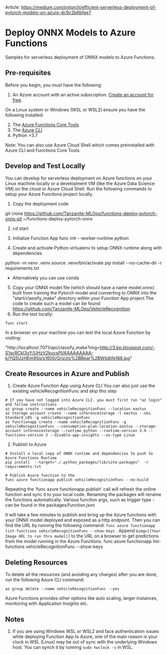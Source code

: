 Article: https://medium.com/pytorch/efficient-serverless-deployment-of-pytorch-models-on-azure-dc9c2b6bfee7


# Deploy ONNX Models to Azure Functions

Samples for serverless deployment of ONNX models to Azure Functions. 

## Pre-requisites

Before you begin, you must have the following:

1. An Azure account with an active subscription. [Create an account for free](https://azure.microsoft.com/free).

On a Linux system or Windows (WSL or WSL2) ensure you have the following installed:

2. The [Azure Functions Core Tools](https://docs.microsoft.com/en-us/azure/azure-functions/functions-run-local#v2)
3. The [Azure CLI](https://docs.microsoft.com/en-us/cli/azure/install-azure-cli) 
4. Python >3.7

Note: You can also use Azure Cloud Shell which comes preinstalled with Azure CLI and Functions Core Tools. 

## Develop and Test Locally

You can develop for serverless deployment on Azure functions on your Linux machine locally or a development VM (like the Azure Data Science VM) on the cloud or Azure Cloud Shell. Run the following commands to setup your Azure Functions project locally.

1. Copy the deployment code 

git clone https://github.com/Tanzanite-MLOps/functions-deploy-pytorch-onnx.git ~/functions-deploy-pytorch-onnx

2. cd start

3. Initialize Function App
func init --worker-runtime python


4. Create and activate Python virtualenv to setup ONNX runtime along with dependencies

python -m venv .venv
source .venv/bin/activate
pip install --no-cache-dir -r requirements.txt  

* Alternatively you can use conda


5. Copy your ONNX model file (which should have a name model.onnx)  built from training the Pytorch model  and converting to ONNX into  the "start/classify_make" directory within your Function App project
    The code to create such a model can be found: https://github.com/Tanzanite-MLOps/VehicleRecognition
6. Run the test locally:

```
func start
```
In a browser on your machine you can test the local Azure Function by visiting: 

"http://localhost:7071/api/classify_make?img=http://3.bp.blogspot.com/-S1scRCkI3vY/UHzV2kucsPI/AAAAAAAAA-k/YQ5UzHEm9Ss/s1600/Grizzly%2BBear%2BWildlife188.jpg"


## Create Resources in Azure and Publish

1. Create Azure Function App using Azure CLI
You can also just use the existing vehicleRecognitionFunc and skip this step

```
# If you have not logged into Azure CLI. you must first run "az login" and follow instructions
az group create --name vehicleRecognitionFunc --location eastus
az storage account create --name inferencestorage -l eastus --sku Standard_LRS -g vehicleRecognitionFunc
az functionapp create --name vehicleRecognitionFunc -g vehicleRecognitionFunc --consumption-plan-location eastus --storage-account inferencestorage --runtime python --runtime-version 3.9 --functions-version 3 --disable-app-insights --os-type Linux
```
2. Publish to Azure

```
# Install a local copy of ONNX runtime and dependencies to push to Azure Functions Runtime
pip install  --target="./.python_packages/lib/site-packages"  -r requirements.txt

# Publish Azure function to the 
func azure functionapp publish vehicleRecognitionFunc --no-build
```
Repeating the 'func azure functionapp publish' call will refresh the online function and sync it to your local code.
Renaming the packages will rename the functions automatically.
Various function args, such as trigger type - can be found in the packages/function.json

It will take a few minutes to publish and bring up the Azure functions with your ONNX model deployed and exposed as a http endpoint.  Then you can find the URL by running the following command:  ```func azure functionapp list-functions vehicleRecognitionFunc --show-keys``` . Append ```&img=[[Your Image URL to run thru model]]``` to the URL on a browser to get predictions from the model running in the Azure Functions. 
func azure functionapp list-functions vehicleRecognitionFunc --show-keys



## Deleting Resources
To delete all the resources (and avoiding any charges) after you are done, run the following Azure CLI command:
```
az group delete --name vehicleRecognitionFunc --yes

```
Azure Functions provides other options like auto scaling, larger instances, monitoring with Application Insights etc. 

## Notes

1. If you are using Windows WSL or WSL2 and face authentication issues while deploying Function App to Azure, one of the main reason is your clock in WSL (Linux) may be out of sync with the underlying Windows host. You can synch it by running ```sudo hwclock -s``` in WSL. 

